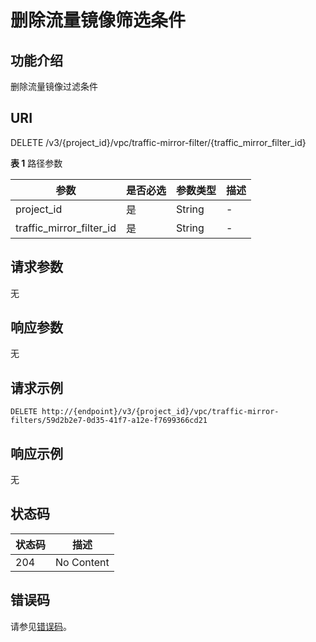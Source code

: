 # 删除流量镜像筛选条件<a name="vpc_apiv3_0081"></a>

## 功能介绍<a name="section192991548463"></a>

删除流量镜像过滤条件

## URI<a name="section183006544461"></a>

DELETE /v3/\{project\_id\}/vpc/traffic-mirror-filter/\{traffic\_mirror\_filter\_id\}

**表 1**  路径参数

|参数|是否必选|参数类型|描述|
|--|--|--|--|
|project_id|是|String|-|
|traffic_mirror_filter_id|是|String|-|


## 请求参数<a name="section20311125444613"></a>

无

## 响应参数<a name="section9312135424619"></a>

无

## 请求示例<a name="section1331318547465"></a>

```
DELETE http://{endpoint}/v3/{project_id}/vpc/traffic-mirror-filters/59d2b2e7-0d35-41f7-a12e-f7699366cd21
```

## 响应示例<a name="section831535434618"></a>

无

## 状态码<a name="section43161954114614"></a>

|状态码|描述|
|--|--|
|204|No Content|


## 错误码<a name="section163201954114611"></a>

请参见[错误码](错误码.md)。

